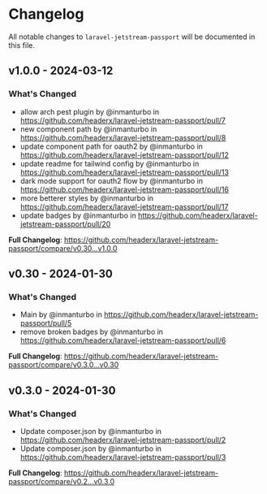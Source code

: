 # Changelog

All notable changes to `laravel-jetstream-passport` will be documented in this file.

## v1.0.0 - 2024-03-12

### What's Changed

* allow arch pest plugin by @inmanturbo in https://github.com/headerx/laravel-jetstream-passport/pull/7
* new component path by @inmanturbo in https://github.com/headerx/laravel-jetstream-passport/pull/8
* update component path for oauth2 by @inmanturbo in https://github.com/headerx/laravel-jetstream-passport/pull/12
* update readme for tailwind config by @inmanturbo in https://github.com/headerx/laravel-jetstream-passport/pull/13
* dark mode support for oauth2 flow by @inmanturbo in https://github.com/headerx/laravel-jetstream-passport/pull/16
* more betterer styles by @inmanturbo in https://github.com/headerx/laravel-jetstream-passport/pull/17
* update badges by @inmanturbo in https://github.com/headerx/laravel-jetstream-passport/pull/20

**Full Changelog**: https://github.com/headerx/laravel-jetstream-passport/compare/v0.30...v1.0.0

## v0.30 - 2024-01-30

### What's Changed

* Main by @inmanturbo in https://github.com/headerx/laravel-jetstream-passport/pull/5
* remove broken badges by @inmanturbo in https://github.com/headerx/laravel-jetstream-passport/pull/6

**Full Changelog**: https://github.com/headerx/laravel-jetstream-passport/compare/v0.3.0...v0.30

## v0.3.0 - 2024-01-30

### What's Changed

* Update composer.json by @inmanturbo in https://github.com/headerx/laravel-jetstream-passport/pull/2
* Update composer.json by @inmanturbo in https://github.com/headerx/laravel-jetstream-passport/pull/3

**Full Changelog**: https://github.com/headerx/laravel-jetstream-passport/compare/v0.2...v0.3.0
